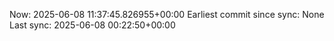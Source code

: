 Now: 2025-06-08 11:37:45.826955+00:00 Earliest commit since sync: None Last sync: 2025-06-08 00:22:50+00:00

